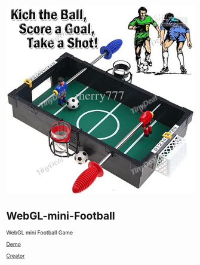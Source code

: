 ![WebGL-mini-Football](Screenshot.jpg)

# WebGL-mini-Football
WebGL mini Football Game

[Demo](index.html)

[Creator](https://www.itpiran.com)
